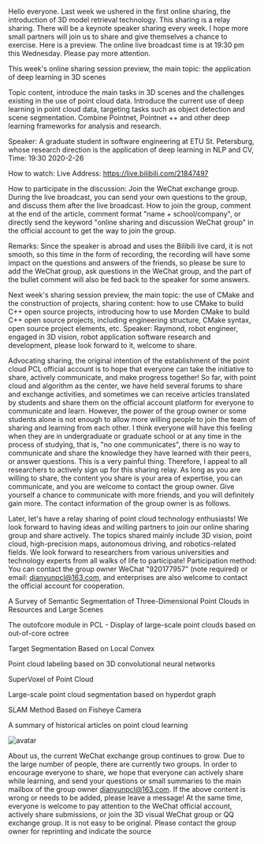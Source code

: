 Hello everyone. Last week we ushered in the first online sharing, the introduction of 3D model retrieval technology. This sharing is a relay sharing. There will be a keynote speaker sharing every week. I hope more small partners will join us to share and give themselves a chance to exercise. Here is a preview. The online live broadcast time is at 19:30 pm this Wednesday. Please pay more attention. 

 This week's online sharing session preview, the main topic: the application of deep learning in 3D scenes 

 Topic content, introduce the main tasks in 3D scenes and the challenges existing in the use of point cloud data. Introduce the current use of deep learning in point cloud data, targeting tasks such as object detection and scene segmentation. Combine Pointnet, Pointnet ++ and other deep learning frameworks for analysis and research. 

 Speaker: A graduate student in software engineering at ETU St. Petersburg, whose research direction is the application of deep learning in NLP and CV, Time: 19:30 2020-2-26 

 How to watch: Live Address: https://live.bilibili.com/21847497 

 How to participate in the discussion: Join the WeChat exchange group. During the live broadcast, you can send your own questions to the group, and discuss them after the live broadcast. How to join the group, comment at the end of the article, comment format "name + school/company", or directly send the keyword "online sharing and discussion WeChat group" in the official account to get the way to join the group. 

 Remarks: Since the speaker is abroad and uses the Bilibili live card, it is not smooth, so this time in the form of recording, the recording will have some impact on the questions and answers of the friends, so please be sure to add the WeChat group, ask questions in the WeChat group, and the part of the bullet comment will also be fed back to the speaker for some answers. 

 Next week's sharing session preview, the main topic: the use of CMake and the construction of projects, sharing content: how to use CMake to build C++ open source projects, introducing how to use Morden CMake to build C++ open source projects, including engineering structure, CMake syntax, open source project elements, etc. Speaker: Raymond, robot engineer, engaged in 3D vision, robot application software research and development, please look forward to it, welcome to share. 

 Advocating sharing, the original intention of the establishment of the point cloud PCL official account is to hope that everyone can take the initiative to share, actively communicate, and make progress together! So far, with point cloud and algorithm as the center, we have held several forums to share and exchange activities, and sometimes we can receive articles translated by students and share them on the official account platform for everyone to communicate and learn. However, the power of the group owner or some students alone is not enough to allow more willing people to join the team of sharing and learning from each other. I think everyone will have this feeling when they are in undergraduate or graduate school or at any time in the process of studying, that is, "no one communicates", there is no way to communicate and share the knowledge they have learned with their peers, or answer questions. This is a very painful thing. Therefore, I appeal to all researchers to actively sign up for this sharing relay. As long as you are willing to share, the content you share is your area of expertise, you can communicate, and you are welcome to contact the group owner. Give yourself a chance to communicate with more friends, and you will definitely gain more. The contact information of the group owner is as follows. 

 Later, let's have a relay sharing of point cloud technology enthusiasts! We look forward to having ideas and willing partners to join our online sharing group and share actively. The topics shared mainly include 3D vision, point cloud, high-precision maps, autonomous driving, and robotics-related fields. We look forward to researchers from various universities and technology experts from all walks of life to participate! Participation method: You can contact the group owner WeChat "920177957" (note required) or email: dianyunpcl@163.com, and enterprises are also welcome to contact the official account for cooperation. 

 A Survey of Semantic Segmentation of Three-Dimensional Point Clouds in Resources and Large Scenes 

 The outofcore module in PCL - Display of large-scale point clouds based on out-of-core octree 

 Target Segmentation Based on Local Convex 

 Point cloud labeling based on 3D convolutional neural networks 

 SuperVoxel of Point Cloud 

 Large-scale point cloud segmentation based on hyperdot graph 

 SLAM Method Based on Fisheye Camera 

 A summary of historical articles on point cloud learning 

 ![avatar]( 20200225111309756.jpg) 

 About us, the current WeChat exchange group continues to grow. Due to the large number of people, there are currently two groups. In order to encourage everyone to share, we hope that everyone can actively share while learning, and send your questions or small summaries to the main mailbox of the group owner dianyunpcl@163.com. If the above content is wrong or needs to be added, please leave a message! At the same time, everyone is welcome to pay attention to the WeChat official account, actively share submissions, or join the 3D visual WeChat group or QQ exchange group. It is not easy to be original. Please contact the group owner for reprinting and indicate the source  

